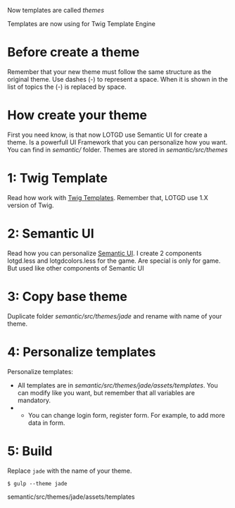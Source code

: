 Now templates are called *themes*

Templates are now using for Twig Template Engine

# Before create a theme #
Remember that your new theme must follow the same structure as the original theme. Use dashes (-) to represent a space. When it is shown in the list of topics the (-) is replaced by space.

# How create your theme #
First you need know, is that now LOTGD use Semantic UI for create a theme. Is a powerfull UI Framework that you can personalize how you want.
You can find in *semantic/* folder. Themes are stored in *semantic/src/themes*

# 1: Twig Template #
Read how work with [Twig Templates](http://twig.sensiolabs.org/doc/1.x/). Remember that, LOTGD use 1.X version of Twig.

# 2: Semantic UI #
Read how you can personalize [Semantic UI](http://semantic-ui.com/usage/theming.html). I create 2 components lotgd.less and lotgdcolors.less for the game. Are special is only for game. But used like other components of Semantic UI

# 3: Copy base theme #
Duplicate folder *semantic/src/themes/jade* and rename with name of your theme.

# 4: Personalize templates #
Personalize templates:
* All templates are in *semantic/src/themes/jade/assets/templates*. You can modify like you want, but remember that all variables are mandatory.
* * You can change login form, register form. For example, to add more data in form.

# 5: Build #
Replace `jade` with the name of your theme.
```
$ gulp --theme jade
```

semantic/src/themes/jade/assets/templates